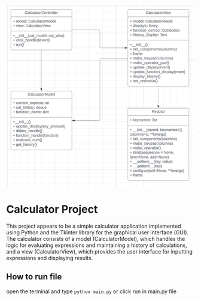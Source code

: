 ![img.png](img.png)

# Calculator Project
This project appears to be a simple calculator application implemented using Python and the Tkinter library for the graphical user interface (GUI). The calculator consists of a model (CalculatorModel), which handles the logic for evaluating expressions and maintaining a history of calculations, and a view (CalculatorView), which provides the user interface for inputting expressions and displaying results.

## How to run file
open the terminal and type `python main.py` or click run in main.py file